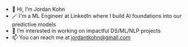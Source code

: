 - 👋 Hi, I’m Jordan Kohn
- 🪄 I'm a ML Engineer at LinkedIn where I build AI foundations into our predictive models
- 👀 I’m interested in working on impactful DS/ML/NLP projects
- 📫 You can reach me at jordantkohn@gmail.com
